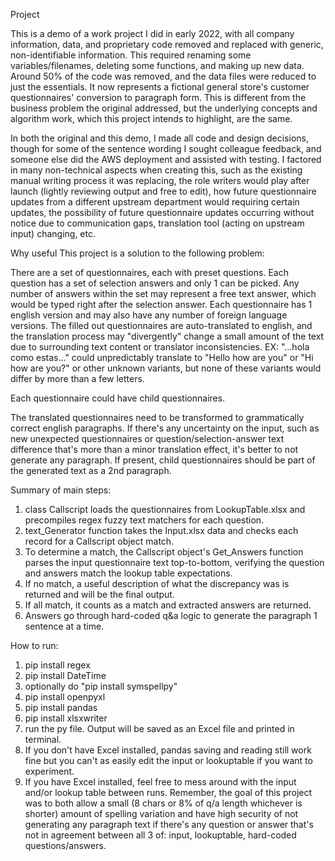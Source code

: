 Project

This is a demo of a work project I did in early 2022, with all company information, data, and proprietary code removed and replaced with generic, non-identifiable information. This required renaming some variables/filenames, deleting some functions, and making up new data. Around 50% of the
code was removed, and the data files were reduced to just the essentials. It now represents a fictional
general store's customer questionnaires' conversion to paragraph form. This is different from the business problem the original addressed,
but the underlying concepts and algorithm work, which this project intends to highlight, are the same.

In both the original and this demo, I made all code and design decisions, though for some of the sentence wording I sought colleague feedback,
and someone else did the AWS deployment and assisted with testing.
I factored in many non-technical aspects when creating this, such as the existing manual writing process it was replacing, the role writers would play after
launch (lightly reviewing output and free to edit), how future questionnaire updates from a different upstream department would
requiring certain updates, the possibility of future questionnaire updates occurring without notice due to communication gaps, translation tool
(acting on upstream input) changing, etc.

Why useful
This project is a solution to the following problem:

There are a set of questionnaires, each with preset questions. Each question has a set of selection answers and only 1 can be picked. Any number of answers
within the set may represent a free text answer, which would be typed right after the selection answer.
Each questionnaire has 1 english version and may also have any number of foreign language versions.
The filled out questionnaires are auto-translated to english, and the translation process may "divergently" change a small amount of the text due to
surrounding text content or translator inconsistencies. EX: "...hola como estas..." could unpredictably translate to
"Hello how are you" or "Hi how are you?" or other unknown variants, but none of these variants would differ by more than a few letters.

Each questionnaire could have child questionnaires.

The translated questionnaires need to be transformed to grammatically correct english paragraphs. If there's any uncertainty on the input, such as new
unexpected questionnaires or question/selection-answer text difference that's more than a minor translation effect, it's better to not generate any
paragraph. If present, child questionnaires should be part of the generated text as a 2nd paragraph.

Summary of main steps:
1. class Callscript loads the questionnaires from LookupTable.xlsx and precompiles regex fuzzy text matchers for each question.
2. text_Generator function takes the Input.xlsx data and checks each record for a Callscript object match.
3. To determine a match, the Callscript object's Get_Answers function parses the input questionnaire text top-to-bottom, verifying the question and answers
match the lookup table expectations.
4. If no match, a useful description of what the discrepancy was is returned and will be the final output.
5. If all match, it counts as a match and extracted answers are returned.
6. Answers go through hard-coded q&a logic to generate the paragraph 1 sentence at a time.

How to run:
1. pip install regex
2. pip install DateTime
3. optionally do "pip install symspellpy"
4. pip install openpyxl
5. pip install pandas
6. pip install xlsxwriter
6. run the py file. Output will be saved as an Excel file and printed in terminal.
7. If you don't have Excel installed, pandas saving and reading still work fine but
   you can't as easily edit the input or lookuptable if you want to experiment.
6. If you have Excel installed, feel free to mess around with the input and/or lookup table between runs.
   Remember, the goal of this project was to both allow a small (8 chars or 8% of q/a length whichever is shorter) amount of
   spelling variation and have high security of not generating any paragraph text if there's any question or answer that's
   not in agreement between all 3 of: input, lookuptable, hard-coded questions/answers.